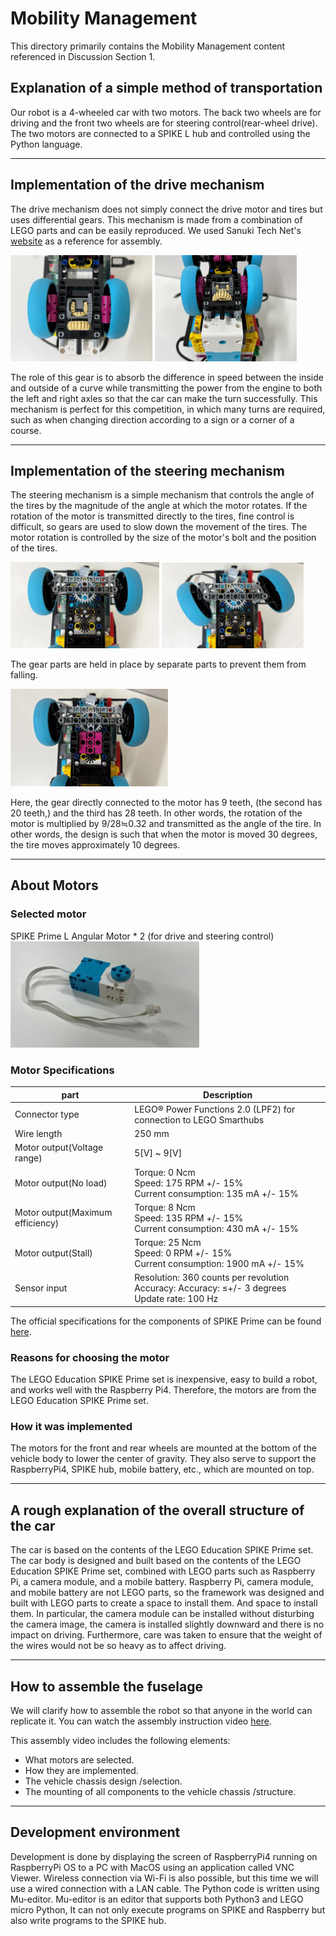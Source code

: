 Mobility Management
====

This directory primarily contains the Mobility Management content referenced in Discussion Section 1.

## Explanation of a simple method of transportation

Our robot is a 4-wheeled car with two motors. The back two wheels are for driving and the front two wheels are for steering control(rear-wheel drive).
The two motors are connected to a SPIKE L hub and controlled using the Python language.
***
## Implementation of the drive mechanism

The drive mechanism does not simply connect the drive motor and tires but uses differential gears. 
This mechanism is made from a combination of LEGO parts and can be easily reproduced. 
We used Sanuki Tech Net's [website](https://sanuki-tech.net/micro-bit/lego/tricycle-differential-gear/ ) as a reference for assembly.

<img src="./images/differential_gear1.png" width="45%">    <img src="./images/differential_gear2.png" width="45%">

The role of this gear is to absorb the difference in speed between the inside and outside of a curve while transmitting the power from the engine to both the left and right axles so that the car can make the turn successfully. This mechanism is perfect for this competition, in which many turns are required, such as when changing direction according to a sign or a corner of a course.
***
## Implementation of the steering mechanism

The steering mechanism is a simple mechanism that controls the angle of the tires by the magnitude of the angle at which the motor rotates. If the rotation of the motor is transmitted directly to the tires, fine control is difficult, so gears are used to slow down the movement of the tires.
The motor rotation is controlled by the size of the motor's bolt and the position of the tires.

<img src="./images/front_wheel1.png" width="47.25%">    <img src="./images/front_wheel2.png" width="45%">

The gear parts are held in place by separate parts to prevent them from falling.


<img src="./images/front_wheel3.png" width="50%">

Here, the gear directly connected to the motor has 9 teeth, (the second has 20 teeth,) and the third has 28 teeth.
In other words, the rotation of the motor is multiplied by 9/28≒0.32 and transmitted as the angle of the tire. In other words, the design is such that when the motor is moved 30 degrees, the tire moves approximately 10 degrees.
***

## About Motors

### Selected motor

SPIKE Prime L Angular Motor * 2 (for drive and steering control)
<img src="./images/motor.png" width="60%">

### Motor Specifications

| part                         | Description                                                                           |
|------------------------------|---------------------------------------------------------------------------------------|
| Connector type               | LEGO® Power Functions 2.0 (LPF2) for connection to LEGO Smarthubs                     |
| Wire length                  | 250 mm                                                                                |
| Motor output(Voltage range)  | 5[V] ~ 9[V]                                                                           |
| Motor output(No load)        | Torque: 0 Ncm<br> Speed: 175 RPM +/- 15%<br> Current consumption: 135 mA +/- 15%      |
| Motor output(Maximum efficiency) | Torque: 8 Ncm<br> Speed: 135 RPM +/- 15%<br> Current consumption: 430 mA +/- 15%      |
| Motor output(Stall)          | Torque: 25 Ncm<br> Speed: 0 RPM +/- 15%<br> Current consumption: 1900 mA +/- 15%      |
| Sensor input                 | Resolution: 360 counts per revolution <br> Accuracy: Accuracy: ≤+/- 3 degrees <br> Update rate: 100 Hz|

The official specifications for the components of SPIKE Prime can be found [here](https://github.com/gpdaniels/spike-prime/tree/master/specifications/spike-prime).

### Reasons for choosing the motor

The LEGO Education SPIKE Prime set is inexpensive, easy to build a robot, and works well with the Raspberry Pi4. Therefore, the motors are from the LEGO Education SPIKE Prime set.

### How it was implemented
The motors for the front and rear wheels are mounted at the bottom of the vehicle body to lower the center of gravity. They also serve to support the RaspberryPi4, SPIKE hub, mobile battery, etc., which are mounted on top.

***
## A rough explanation of the overall structure of the car

The car is based on the contents of the LEGO Education SPIKE Prime set.
The car body is designed and built based on the contents of the LEGO Education SPIKE Prime set, combined with LEGO parts such as Raspberry Pi, a camera module, and a mobile battery.
Raspberry Pi, camera module, and mobile battery are not LEGO parts, so the framework was designed and built with LEGO parts to create a space to install them.
And space to install them. In particular, the camera module can be installed without disturbing the camera image, the camera is installed slightly downward and there is no impact on driving.
Furthermore, care was taken to ensure that the weight of the wires would not be so heavy as to affect driving.

***
## How to assemble the fuselage

We will clarify how to assemble the robot so that anyone in the world can replicate it. You can watch the assembly instruction video [here](https://youtu.be/bXLitQC6sJ0).

This assembly video includes the following elements:
* What motors are selected.
* How they are implemented.
* The vehicle chassis design /selection.
* The mounting of all components to the vehicle chassis /structure.

***
## Development environment

Development is done by displaying the screen of RaspberryPi4 running on RaspberryPi OS to a PC with MacOS using an application called VNC Viewer.
Wireless connection via Wi-Fi is also possible, but this time we will use a wired connection with a LAN cable.
The Python code is written using Mu-editor.
Mu-editor is an editor that supports both Python3 and LEGO micro Python,
It can not only execute programs on SPIKE and Raspberry but also write programs to the SPIKE hub.
